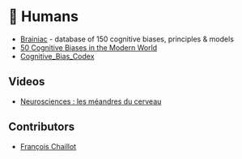 # 🧠 Humans

- [Brainiac](https://kickstartsidehustle.com/brainiac/) - database of 150 cognitive biases, principles & models
- [50 Cognitive Biases in the Modern World](https://www.visualcapitalist.com/50-cognitive-biases-in-the-modern-world/)
- [Cognitive_Bias_Codex](https://upload.wikimedia.org/wikipedia/commons/6/65/Cognitive_bias_codex_en.svg)

## Videos

- [Neurosciences : les méandres du cerveau](https://www.youtube.com/watch?v=fQEiyUj_Dn0)

## Contributors

- [François Chaillot](https://www.francoischaillot.com/)
